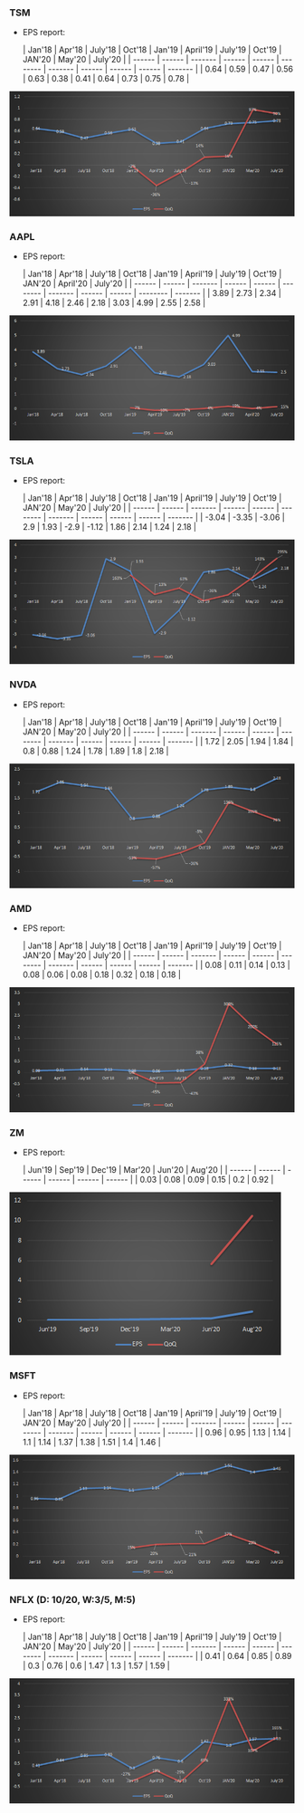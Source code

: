 ### TSM 

* EPS report: 

	| Jan'18 | Apr'18 | July'18 | Oct'18 | Jan'19 | April'19 | July'19 | Oct'19 | JAN'20 | May'20 | July'20 |
| ------ | ------ | ------- | ------ | ------ | -------- | ------- | ------ | ------ | ------ | ------- |
| 0.64   | 0.59   | 0.47    | 0.56   | 0.63   | 0.38     | 0.41    | 0.64   | 0.73   | 0.75   | 0.78    |

![image-20200906155152053](StockList.assets/image-20200906155152053.png)



### AAPL 

* EPS report: 

	| Jan'18 | Apr'18 | July'18 | Oct'18 | Jan'19 | April'19 | July'19 | Oct'19 | JAN'20 | April'20 | July'20 |
| ------ | ------ | ------- | ------ | ------ | -------- | ------- | ------ | ------ | -------- | ------- |
| 3.89   | 2.73   | 2.34    | 2.91   | 4.18   | 2.46     | 2.18    | 3.03   | 4.99   | 2.55     | 2.58    |

![image-20200906154635238](StockList.assets/image-20200906154635238.png)



### TSLA  

* EPS report: 

	| Jan'18 | Apr'18 | July'18 | Oct'18 | Jan'19 | April'19 | July'19 | Oct'19 | JAN'20 | May'20 | July'20 |
| ------ | ------ | ------- | ------ | ------ | -------- | ------- | ------ | ------ | ------ | ------- |
| -3.04  | -3.35  | -3.06   | 2.9    | 1.93   | -2.9     | -1.12   | 1.86   | 2.14   | 1.24   | 2.18    |

![image-20200906154915941](StockList.assets/image-20200906154915941.png)



### NVDA 

* EPS report: 

	| Jan'18 | Apr'18 | July'18 | Oct'18 | Jan'19 | April'19 | July'19 | Oct'19 | JAN'20 | May'20 | July'20 |
| ------ | ------ | ------- | ------ | ------ | -------- | ------- | ------ | ------ | ------ | ------- |
| 1.72   | 2.05   | 1.94    | 1.84   | 0.8    | 0.88     | 1.24    | 1.78   | 1.89   | 1.8    | 2.18    |

![image-20200906155049706](StockList.assets/image-20200906155049706.png)





### AMD 

* EPS report: 

	| Jan'18 | Apr'18 | July'18 | Oct'18 | Jan'19 | April'19 | July'19 | Oct'19 | JAN'20 | May'20 | July'20 |
| ------ | ------ | ------- | ------ | ------ | -------- | ------- | ------ | ------ | ------ | ------- |
| 0.08   | 0.11   | 0.14    | 0.13   | 0.08   | 0.06     | 0.08    | 0.18   | 0.32   | 0.18   | 0.18    |

![image-20200906155127695](StockList.assets/image-20200906155127695.png)





### ZM

* EPS report: 

	| Jun'19 | Sep'19 | Dec'19 | Mar'20 | Jun'20 | Aug'20 |
| ------ | ------ | ------ | ------ | ------ | ------ |
| 0.03   | 0.08   | 0.09   | 0.15   | 0.2    | 0.92   |

![image-20200906155716203](StockList.assets/image-20200906155716203.png)



### MSFT 

* EPS report: 

	| Jan'18 | Apr'18 | July'18 | Oct'18 | Jan'19 | April'19 | July'19 | Oct'19 | JAN'20 | May'20 | July'20 |
| ------ | ------ | ------- | ------ | ------ | -------- | ------- | ------ | ------ | ------ | ------- |
| 0.96   | 0.95   | 1.13    | 1.14   | 1.1    | 1.14     | 1.37    | 1.38   | 1.51   | 1.4    | 1.46    |

![image-20200906155211079](StockList.assets/image-20200906155211079.png)



### NFLX (D: 10/20, W:3/5, M:5)

* EPS report: 

	| Jan'18 | Apr'18 | July'18 | Oct'18 | Jan'19 | April'19 | July'19 | Oct'19 | JAN'20 | May'20 | July'20 |
| ------ | ------ | ------- | ------ | ------ | -------- | ------- | ------ | ------ | ------ | ------- |
| 0.41   | 0.64   | 0.85    | 0.89   | 0.3    | 0.76     | 0.6     | 1.47   | 1.3    | 1.57   | 1.59    |

![image-20200906155841610](StockList.assets/image-20200906155841610.png)